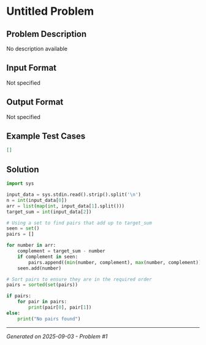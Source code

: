 # Untitled Problem

## Problem Description
No description available

## Input Format
Not specified

## Output Format
Not specified

## Example Test Cases
```json
[]
```

## Solution
```python
import sys

input_data = sys.stdin.read().strip().split('\n')
n = int(input_data[0])
arr = list(map(int, input_data[1].split()))
target_sum = int(input_data[2])

# Using a set to find pairs that add up to target_sum
seen = set()
pairs = []

for number in arr:
    complement = target_sum - number
    if complement in seen:
        pairs.append((min(number, complement), max(number, complement)))
    seen.add(number)

# Sort pairs to ensure they are in the required order
pairs = sorted(set(pairs))

if pairs:
    for pair in pairs:
        print(pair[0], pair[1])
else:
    print("No pairs found")
```

---
*Generated on 2025-09-03 - Problem #1*